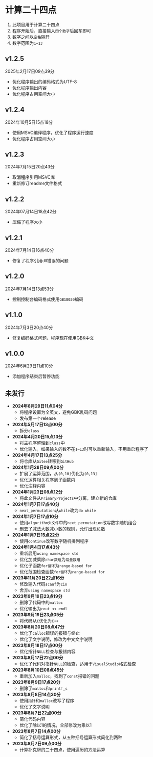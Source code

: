 # 计算二十四点

1. 此项目用于计算二十四点
2. 程序开始后，直接输入```四个数字```后回车即可
3. 数字之间以```空格```隔开
4. 数字范围为```1~13```

## v1.2.5

2025年2月17日09点39分

- 优化程序输出的编码格式为UTF-8
- 优化程序输出内容
- 优化程序占用空间大小

## v1.2.4

2024年10月5日15点18分

- 使用MSVC编译程序，优化了程序运行速度
- 优化程序占用空间大小

## v1.2.3

2024年7月15日20点43分

- 取消程序引用MSVC库
- 重新修订readme文件格式

## v1.2.2

2024年07月14日18点42分

- 压缩了程序大小

## v1.2.1

2024年7月14日16点40分

- 修复了程序引用dll错误的问题

## v1.2.0

2024年7月14日13点53分

- 控制控制台编码格式使用```GB18030```编码

## v1.1.0

2024年7月3日20点40分

- 修复编码格式问题，程序现在使用GBK中文

## v1.0.0

2024年6月29日11点10分

- 添加程序结束后暂停功能

## 未发行

- **2024年6月29日11点04分**
  - 将程序设置为全英文，避免GBK乱码问题
  - 发布第一个release
- **2024年5月17日13点00分**
  - 拆分```class```
- **2024年4月20日15点13分**
  - 将主程序整理到```class```中
  - 优化输入，如果输入的数不在```1~13```时可以重新输入，不用重启程序了
- **2024年4月17日13点25分**
  - 将仓库从```Gitee```转移到```GitHub```
- **2024年1月28日09点00分**
  - 扩展了运算范围，从```(0,10]```优化为```(0,13]```
  - 优化运算相关程序到子函数内
  - 优化注释内容
- **2024年1月23日08点12分**
  - 将此文件从```PrimaryProjects```中分离，建立新的仓库
- **2024年1月7日17点40分**
  - ```next_permutation```从```while```改为```do while```
- **2024年1月7日17点10分**
  - 使用```algorithm头文件```中的```next_permutation```改写数字随机组合
  - 删去了减法大数减小数的规则，允许出现负数
- **2024年1月7日15点22分**
  - 使用```continue```改写数字随机排列程序
- **2024年1月4日17点43分**
  - 重新启用```using namespace std```
  - 优化加减乘除```char数组```为```常量数组```
  - 优化子函数```for循环```为```range-based for```
  - 优化范围检查函数```for循环```为```range-based for```
- **2023年11月20日22点16分**
  - 修改输入代码```scanf```为```cin```
  - 舍弃```using namespace std```
- **2023年9月19日23点19分**
  - 删除了代码中的```malloc```
  - 优化输出为```cout << endl```
- **2023年9月19日23点05分**
  - 将代码从```C```优化为```C++```
- **2023年8月20日08点47分**
  - 优化了```calloc```错误的报错与终止
  - 优化了文字说明，修改为中文文字说明
- **2023年8月18日17点00分**
  - 优化指针```NULL```检查与报错内容
- **2023年8月17日22点00分**
  - 优化了代码对指针```NULL```的检查，适用于```VisualStudio```格式检查
- **2023年8月10日08点45分**
  - 重新加入```malloc```，找到了```const```报错的问题
- **2023年8月9日17点20分**
  - 删除了```malloc```和```printf_s```
- **2023年8月8日14点30分**
  - 使用```指针```和```malloc```改写了程序
  - 优化了文字说明
- **2023年8月7日22点00分**
  - 简化代码内容
  - 优化了除以1的情况，全部修改为乘以1
- **2023年8月7日14点00分**
  - 简化了括号运算形式，从五种括号运算形式简化到两种
- **2023年8月7日09点00分**
  - 计算扑克牌的二十四点，使用遍历的方法运算
